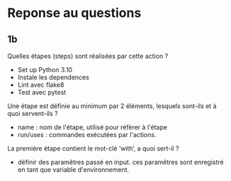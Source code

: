 # Reponse au questions

## 1b

Quelles étapes (steps) sont réalisées par cette action ?

- Set up Python 3.10
- Instale les dependences
- Lint avec flake8
- Test avec pytest

Une étape est définie au minimum par 2 éléments, lesquels sont-ils et
à quoi servent-ils ?

- name : nom de l'étape, utilisé pour réfèrer à l'étape
- run/uses : commandes exécutées par l'actions.

La première étape contient le mot-clé ‘with’, a quoi sert-il ?

- définir des paramêtres passé en input. ces paramêtres sont enregistré en tant que variable d'environnement.
